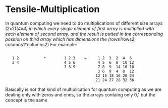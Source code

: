 # Tensile-Multiplication

In quantum computing we need to do multiplications of different size arrays (2x2)*(4x4) in which every single element of first array is multiplied with each element of second array, and the result is putted in the corresponding position on third array which has dimensions the (rows1*rows2, columns1*columns2)
For example:
```
             
   1 2           *        1 2 3    =     1 2  3  2  4  6
   3 4                    4 5 6          4 5  6  8  10 12
                          7 8 9          7 8  9  14 16 18
                                         3 6  9  4  8  12
                                        12 15 18 16 20 24
                                        21 24 27 28 32 36
```

Basically is not that kind of multiplication for quantum computing as we are dealing only with zeros and ones, so the arrays containg only 0,1
but the concept is the same
